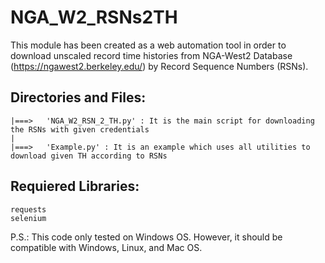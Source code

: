 # NGA_W2_RSNs2TH
This module has been created as a web automation tool in order to download unscaled record time histories from NGA-West2 Database (https://ngawest2.berkeley.edu/) by Record Sequence Numbers (RSNs).

Directories and Files:
----------------------
	
	|===>	'NGA_W2_RSN_2_TH.py' : It is the main script for downloading the RSNs with given credentials
	|
	|===>	'Example.py' : It is an example which uses all utilities to download given TH according to RSNs

Requiered Libraries:
--------------------
	requests
	selenium
	
P.S.: This code only tested on Windows OS. However, it should be compatible with Windows, Linux, and Mac OS.
